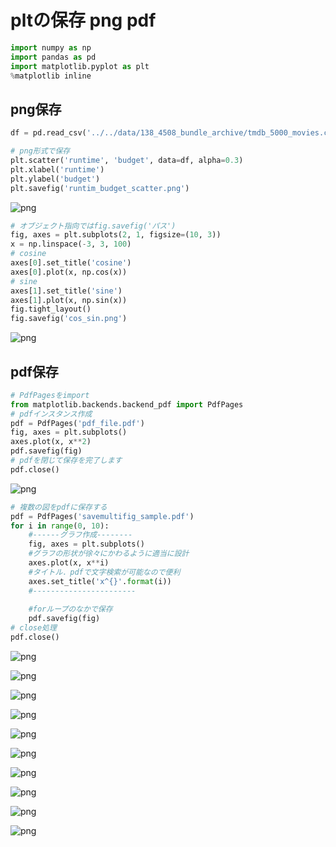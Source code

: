# pltの保存 png pdf


```python
import numpy as np
import pandas as pd
import matplotlib.pyplot as plt
%matplotlib inline
```

## png保存


```python
df = pd.read_csv('../../data/138_4508_bundle_archive/tmdb_5000_movies.csv')

# png形式で保存
plt.scatter('runtime', 'budget', data=df, alpha=0.3)
plt.xlabel('runtime')
plt.ylabel('budget')
plt.savefig('runtim_budget_scatter.png')
```


![png](output_3_0.png)



```python
# オブジェクト指向ではfig.savefig('パス')
fig, axes = plt.subplots(2, 1, figsize=(10, 3))
x = np.linspace(-3, 3, 100)
# cosine
axes[0].set_title('cosine')
axes[0].plot(x, np.cos(x))
# sine
axes[1].set_title('sine')
axes[1].plot(x, np.sin(x))
fig.tight_layout()
fig.savefig('cos_sin.png')
```


![png](output_4_0.png)


## pdf保存


```python
# PdfPagesをimport
from matplotlib.backends.backend_pdf import PdfPages
# pdfインスタンス作成
pdf = PdfPages('pdf_file.pdf')
fig, axes = plt.subplots()
axes.plot(x, x**2)
pdf.savefig(fig)
# pdfを閉じて保存を完了します
pdf.close()
```


![png](output_6_0.png)



```python
# 複数の図をpdfに保存する
pdf = PdfPages('savemultifig_sample.pdf')
for i in range(0, 10):
    #------グラフ作成--------
    fig, axes = plt.subplots()
    #グラフの形状が徐々にかわるように適当に設計
    axes.plot(x, x**i)
    #タイトル．pdfで文字検索が可能なので便利
    axes.set_title('x^{}'.format(i))
    #-----------------------
 
    #forループのなかで保存
    pdf.savefig(fig)
# close処理
pdf.close()
```


![png](output_7_0.png)



![png](output_7_1.png)



![png](output_7_2.png)



![png](output_7_3.png)



![png](output_7_4.png)



![png](output_7_5.png)



![png](output_7_6.png)



![png](output_7_7.png)



![png](output_7_8.png)



![png](output_7_9.png)



```python

```
